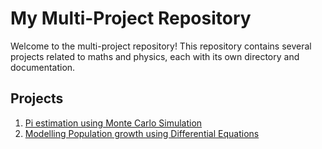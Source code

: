 # My Multi-Project Repository

Welcome to the multi-project repository! This repository contains several projects related to maths and physics, each with its own directory and documentation.

## Projects

1. [Pi estimation using Monte Carlo Simulation](Pi_estimation) 
2. [Modelling Population growth using Differential Equations](Population_growth) 